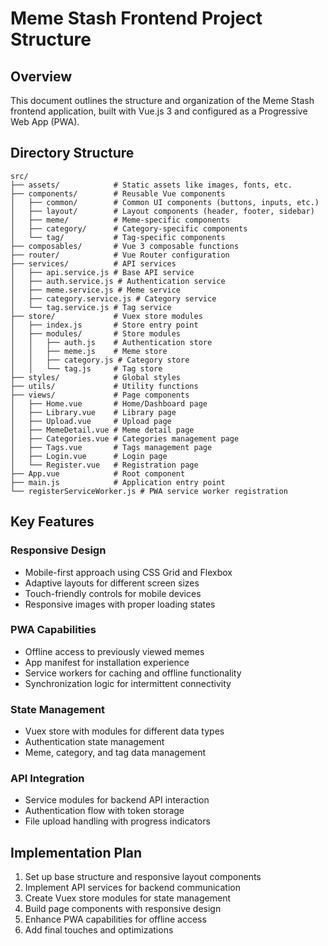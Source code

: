 # Meme Stash Frontend Project Structure

## Overview
This document outlines the structure and organization of the Meme Stash frontend application, built with Vue.js 3 and configured as a Progressive Web App (PWA).

## Directory Structure

```
src/
├── assets/            # Static assets like images, fonts, etc.
├── components/        # Reusable Vue components
│   ├── common/        # Common UI components (buttons, inputs, etc.)
│   ├── layout/        # Layout components (header, footer, sidebar)
│   ├── meme/          # Meme-specific components
│   ├── category/      # Category-specific components
│   └── tag/           # Tag-specific components
├── composables/       # Vue 3 composable functions
├── router/            # Vue Router configuration
├── services/          # API services
│   ├── api.service.js # Base API service
│   ├── auth.service.js # Authentication service
│   ├── meme.service.js # Meme service
│   ├── category.service.js # Category service
│   └── tag.service.js # Tag service
├── store/             # Vuex store modules
│   ├── index.js       # Store entry point
│   ├── modules/       # Store modules
│   │   ├── auth.js    # Authentication store
│   │   ├── meme.js    # Meme store
│   │   ├── category.js # Category store
│   │   └── tag.js     # Tag store
├── styles/            # Global styles
├── utils/             # Utility functions
├── views/             # Page components
│   ├── Home.vue       # Home/Dashboard page
│   ├── Library.vue    # Library page
│   ├── Upload.vue     # Upload page
│   ├── MemeDetail.vue # Meme detail page
│   ├── Categories.vue # Categories management page
│   ├── Tags.vue       # Tags management page
│   ├── Login.vue      # Login page
│   └── Register.vue   # Registration page
├── App.vue            # Root component
├── main.js            # Application entry point
└── registerServiceWorker.js # PWA service worker registration
```

## Key Features

### Responsive Design
- Mobile-first approach using CSS Grid and Flexbox
- Adaptive layouts for different screen sizes
- Touch-friendly controls for mobile devices
- Responsive images with proper loading states

### PWA Capabilities
- Offline access to previously viewed memes
- App manifest for installation experience
- Service workers for caching and offline functionality
- Synchronization logic for intermittent connectivity

### State Management
- Vuex store with modules for different data types
- Authentication state management
- Meme, category, and tag data management

### API Integration
- Service modules for backend API interaction
- Authentication flow with token storage
- File upload handling with progress indicators

## Implementation Plan
1. Set up base structure and responsive layout components
2. Implement API services for backend communication
3. Create Vuex store modules for state management
4. Build page components with responsive design
5. Enhance PWA capabilities for offline access
6. Add final touches and optimizations